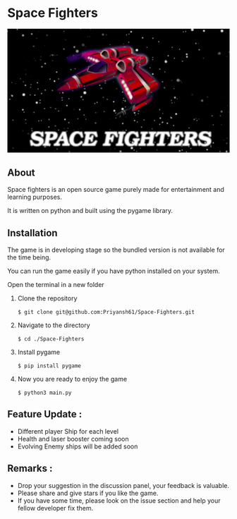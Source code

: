 # Space Fighters
![main image](/assets/main.png)
## About 
 Space fighters is an open source game purely made for entertainment and learning purposes.

It is written on python and built using the pygame library.

## Installation
The game is in developing stage so the bundled version is not available for the time being.

You can run the game easily if you have python installed on your system.

Open the terminal in a new folder
1. Clone the repository
    ```console
    $ git clone git@github.com:Priyansh61/Space-Fighters.git
    ```
2. Navigate to the directory
    ```console
    $ cd ./Space-Fighters
    ```
3. Install pygame 
    ```console
    $ pip install pygame
    ```
4. Now you are ready to enjoy the game
     ```console
    $ python3 main.py
    ```
## Feature Update :
* Different player Ship for each level
* Health and laser booster coming soon
* Evolving Enemy ships will be added soon

## Remarks :
* Drop your suggestion in the discussion panel, your feedback is valuable.
* Please share and give stars if you like the game.
* If you have some time, please look on the issue section and help your fellow developer fix them.

